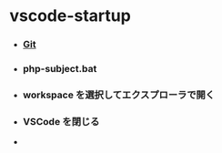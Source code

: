 # vscode-startup

- ### [Git](https://git-scm.com/)

- ### php-subject.bat

- ### workspace を選択してエクスプローラで開く

- ### VSCode を閉じる

- 
